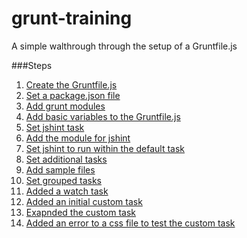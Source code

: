 grunt-training
==============

A simple walthrough through the setup of a Gruntfile.js

###Steps
1. [Create the Gruntfile.js](https://github.com/carlosrodriguez/grunt-training/commit/95c43b399fbae46af4451c6b00194e9de24c87f4)
2. [Set a package.json file](https://github.com/carlosrodriguez/grunt-training/commit/416e71a91874789d050729ddb11f5eb51cee19d8)
3. [Add grunt modules](https://github.com/carlosrodriguez/grunt-training/commit/37cb57b3351560f11e1d27c76d6c178ec99ea4d3)
4. [Add basic variables to the Gruntfile.js](https://github.com/carlosrodriguez/grunt-training/commit/35c080553c6ebb851896d1902db0ea90086cf736)
5. [Set jshint task](https://github.com/carlosrodriguez/grunt-training/commit/89e47ba67a25ef8bb2742c6270d6e61962876a2f)
6. [Add the module for jshint](https://github.com/carlosrodriguez/grunt-training/commit/e890f02a658de0eb82201847a0221b8b5b04c0f5)
7. [Set jshint to run within the default task](https://github.com/carlosrodriguez/grunt-training/commit/e288ef5fcda15a35aaa3c3281dea2e7ef8d97345)
8. [Set additional tasks](https://github.com/carlosrodriguez/grunt-training/commit/d29ff049d6d1d9d8fda933ce52600119793f35c8)
9. [Add sample files](https://github.com/carlosrodriguez/grunt-training/commit/a6fb700be93d8a75537a4a15881af93c790e9ec3)
10. [Set grouped tasks](https://github.com/carlosrodriguez/grunt-training/commit/dae25e56d07f6d1f066902751d744588d2545789)
11. [Added a watch task](https://github.com/carlosrodriguez/grunt-training/commit/32f4d5d22686439595df6c1a1fbfdf485de8ba56)
12. [Added an initial custom task](https://github.com/carlosrodriguez/grunt-training/commit/fc1002861ef99574361f98e524895be0b26b3a09)
13. [Exapnded the custom task](https://github.com/carlosrodriguez/grunt-training/commit/7ea90701dbd55cde19e2e6b108b3ef96782d5850)
14. [Added an error to a css file to test the custom task](https://github.com/carlosrodriguez/grunt-training/commit/9ab18a86ae313fde5c33573de5fa2dfbea5446fd)
